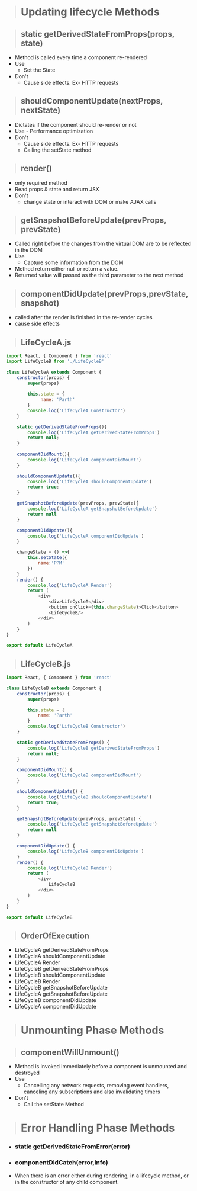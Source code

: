 ># Updating lifecycle Methods

 >## static getDerivedStateFromProps(props, state)
  - Method is called every time a component re-rendered
  - Use
    - Set the State
  - Don't
    -  Cause side effects. Ex- HTTP requests

>## shouldComponentUpdate(nextProps, nextState)
  - Dictates if the component should re-render or not
  -  Use
    - Performance optimization
  -  Don't
     -  Cause side effects. Ex- HTTP requests
     -  Calling the setState method

>## render()
  - only required method
  - Read props & state and return JSX
  -  Don't
     -  change state or interact with DOM or make AJAX calls

>## getSnapshotBeforeUpdate(prevProps, prevState)
  - Called right before the changes from the virtual DOM are to be reflected in the DOM
  - Use
    - Capture some information from the DOM
  - Method return either null or return a value.
  - Returned value will passed as the third parameter to the next method

>## componentDidUpdate(prevProps,prevState,snapshot)
  - called after the render is finished in the re-render cycles
  - cause side effects 

>## **LifeCycleA.js**

```js
import React, { Component } from 'react'
import LifeCycleB from './LifeCycleB'

class LifeCycleA extends Component {
    constructor(props) {
        super(props)
    
        this.state = {
             name: 'Parth'
        }
        console.log('LifeCycleA Constructor')
    }

    static getDerivedStateFromProps(){
        console.log('LifeCycleA getDerivedStateFromProps')
        return null;
    }
    
    componentDidMount(){
        console.log('LifeCycleA componentDidMount')
    }

    shouldComponentUpdate(){
        console.log('LifeCycleA shouldComponentUpdate')
        return true;
    }

    getSnapshotBeforeUpdate(prevProps, prevState){
        console.log('LifeCycleA getSnapshotBeforeUpdate')
        return null
    }

    componentDidUpdate(){
        console.log('LifeCycleA componentDidUpdate')
    }

    changeState = () =>{
        this.setState({
            name:'PPM'
        })
    }
    render() {
        console.log('LifeCycleA Render')
        return (
            <div>
                <div>LifeCycleA</div>
                <button onClick={this.changeState}>Click</button>
                <LifeCycleB/>
            </div>
        )
    }
}

export default LifeCycleA

```
>## **LifeCycleB.js**

```js
import React, { Component } from 'react'

class LifeCycleB extends Component {
    constructor(props) {
        super(props)

        this.state = {
            name: 'Parth'
        }
        console.log('LifeCycleB Constructor')
    }

    static getDerivedStateFromProps() {
        console.log('LifeCycleB getDerivedStateFromProps')
        return null;
    }

    componentDidMount() {
        console.log('LifeCycleB componentDidMount')
    }

    shouldComponentUpdate() {
        console.log('LifeCycleB shouldComponentUpdate')
        return true;
    }

    getSnapshotBeforeUpdate(prevProps, prevState) {
        console.log('LifeCycleB getSnapshotBeforeUpdate')
        return null
    }

    componentDidUpdate() {
        console.log('LifeCycleB componentDidUpdate')
    }
    render() {
        console.log('LifeCycleB Render')
        return (
            <div>
                LifeCycleB
            </div>
        )
    }
}

export default LifeCycleB


```
>## OrderOfExecution
- LifeCycleA getDerivedStateFromProps
- LifeCycleA shouldComponentUpdate
- LifeCycleA Render
- LifeCycleB getDerivedStateFromProps
- LifeCycleB shouldComponentUpdate
- LifeCycleB Render
- LifeCycleB getSnapshotBeforeUpdate
- LifeCycleA getSnapshotBeforeUpdate
- LifeCycleB componentDidUpdate
- LifeCycleA componentDidUpdate

># Unmounting Phase Methods

>## componentWillUnmount()
- Method is invoked immediately before a component is unmounted and destroyed
- Use
  - Cancelling any network requests, removing event handlers, canceling any subscriptions and also invalidating timers
- Don't
  - Call the setState Method


># Error Handling Phase Methods

- ### static getDerivedStateFromError(error)

- ### componentDidCatch(error,info)
- When there is an error either during rendering, in a lifecycle method, or in the constructor of any child component.